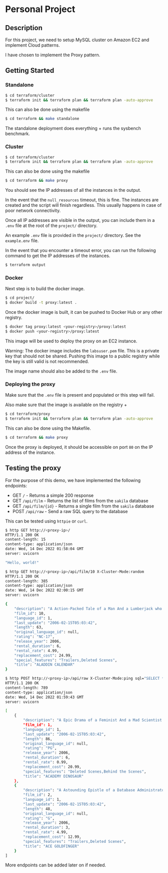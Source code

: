 # Personal Project

## Description

For this project, we need to setup MySQL cluster on Amazon EC2 and implement Cloud patterns.

I have chosen to implement the Proxy pattern. 

## Getting Started

### Standalone

```bash
$ cd terraform/cluster
$ terraform init && terraform plan && terraform plan -auto-approve
```

This can also be done using the makefile

```bash
$ cd terraform && make standalone
```

The standalone deployment does everything + runs the sysbench benchmark.

### Cluster

```bash
$ cd terraform/cluster
$ terraform init && terraform plan && terraform plan -auto-approve
```

This can also be done using the makefile

```bash
$ cd terraform && make proxy
```

You should see the IP addresses of all the instances in the output.

In the event that the `null_resources` timeout, this is fine. The instances are created and the script will finish regardless.
This usually happens in case of poor network connectivity.

Once all IP addresses are visible in the output, you can include them in a `.env` file at the root of the `project/` directory.

An example `.env` file is provided in the `project/` directory. See the `example.env` file.

In the event that you encounter a timeout error, you can run the following command to get the IP addresses of the instances.

```bash
$ terraform output
```

### Docker

Next step is to build the docker image.

```bash
$ cd project/
$ docker build -t proxy:latest .
```

Once the docker image is built, it can be pushed to Docker Hub or any other registry.

```bash
$ docker tag proxy:latest <your-registry>/proxy:latest
$ docker push <your-registry>/proxy:latest
```

This image will be used to deploy the proxy on an EC2 instance.

Warning: The docker image includes the `labsuser.pem` file. This is a private key that should not be shared. Pushing this image to a public registry while the key is still valid is not recommended.

The image name should also be added to the `.env` file.

### Deploying the proxy

Make sure that the `.env` file is present and populated or this step will fail.

Also make sure that the image is available on the registry + 

```bash
$ cd terraform/proxy
$ terraform init && terraform plan && terraform plan -auto-approve
```

This can also be done using the Makefile.

```bash
$ cd terraform && make proxy
```

Once the proxy is deployed, it should be accessible on port `80` on the IP address of the instance.

## Testing the proxy

For the purpose of this demo, we have implemented the following endpoints:

- GET `/` - Returns a simple 200 response
- GET `/api/film` - Returns the list of films from the `sakila` database
- GET `/api/film/{id}` - Returns a single film from the `sakila` database
- POST `/api/raw` - Send a raw SQL query to the database

This can be tested using `httpie` or `curl`.

```bash
$ http GET http://<proxy-ip>/
HTTP/1.1 200 OK
content-length: 15
content-type: application/json
date: Wed, 14 Dec 2022 01:58:04 GMT
server: uvicorn

"Hello, world!"
```

```bash
$ http GET http://<proxy-ip>/api/film/10 X-Cluster-Mode:random
HTTP/1.1 200 OK
content-length: 385
content-type: application/json
date: Wed, 14 Dec 2022 02:00:15 GMT
server: uvicorn

{
    "description": "A Action-Packed Tale of a Man And a Lumberjack who must Reach a Feminist in Ancient China",
    "film_id": 10,
    "language_id": 1,
    "last_update": "2006-02-15T05:03:42",
    "length": 63,
    "original_language_id": null,
    "rating": "NC-17",
    "release_year": 2006,
    "rental_duration": 6,
    "rental_rate": 4.99,
    "replacement_cost": 24.99,
    "special_features": "Trailers,Deleted Scenes",
    "title": "ALADDIN CALENDAR"
}

$ http POST http://<proxy-ip>/api/raw X-Cluster-Mode:ping sql="SELECT * FROM film LIMIT 2"
HTTP/1.1 200 OK
content-length: 789
content-type: application/json
date: Wed, 14 Dec 2022 01:59:43 GMT
server: uvicorn

[
    {
        "description": "A Epic Drama of a Feminist And a Mad Scientist who must Battle a Teacher in The Canadian Rockies",
        "film_id": 1,
        "language_id": 1,
        "last_update": "2006-02-15T05:03:42",
        "length": 86,
        "original_language_id": null,
        "rating": "PG",
        "release_year": 2006,
        "rental_duration": 6,
        "rental_rate": 0.99,
        "replacement_cost": 20.99,
        "special_features": "Deleted Scenes,Behind the Scenes",
        "title": "ACADEMY DINOSAUR"
    },
    {
        "description": "A Astounding Epistle of a Database Administrator And a Explorer who must Find a Car in Ancient China",
        "film_id": 2,
        "language_id": 1,
        "last_update": "2006-02-15T05:03:42",
        "length": 48,
        "original_language_id": null,
        "rating": "G",
        "release_year": 2006,
        "rental_duration": 3,
        "rental_rate": 4.99,
        "replacement_cost": 12.99,
        "special_features": "Trailers,Deleted Scenes",
        "title": "ACE GOLDFINGER"
    }
]
```

More endpoints can be added later on if needed.